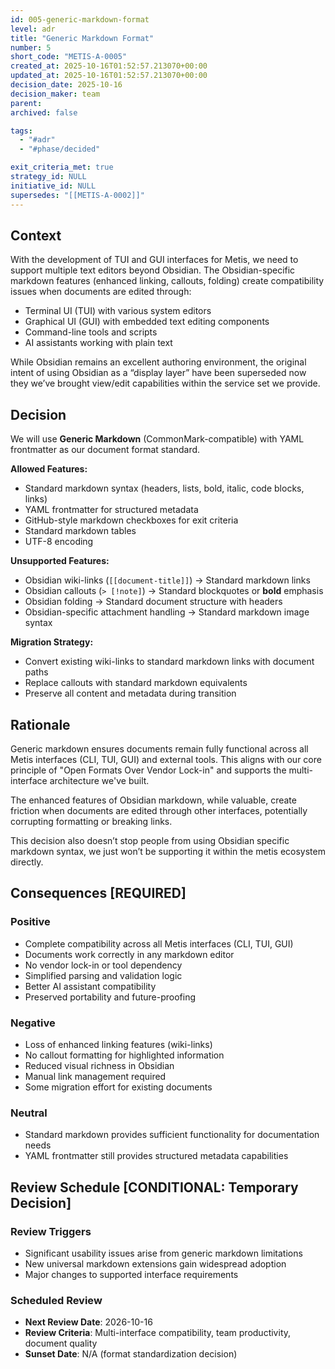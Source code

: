 ```yaml
---
id: 005-generic-markdown-format
level: adr
title: "Generic Markdown Format"
number: 5
short_code: "METIS-A-0005"
created_at: 2025-10-16T01:52:57.213070+00:00
updated_at: 2025-10-16T01:52:57.213070+00:00
decision_date: 2025-10-16
decision_maker: team
parent: 
archived: false

tags:
  - "#adr"
  - "#phase/decided"

exit_criteria_met: true
strategy_id: NULL
initiative_id: NULL
supersedes: "[[METIS-A-0002]]"
---
```


## Context 

With the development of TUI and GUI interfaces for Metis, we need to support multiple text editors beyond Obsidian. The Obsidian-specific markdown features (enhanced linking, callouts, folding) create compatibility issues when documents are edited through:

- Terminal UI (TUI) with various system editors
- Graphical UI (GUI) with embedded text editing components
- Command-line tools and scripts
- AI assistants working with plain text

While Obsidian remains an excellent authoring environment, the original intent of using Obsidian as a “display layer” have been superseded now they we’ve brought view/edit capabilities within the service set we provide. 

## Decision 

We will use **Generic Markdown** (CommonMark-compatible) with YAML frontmatter as our document format standard.

**Allowed Features:**

- Standard markdown syntax (headers, lists, bold, italic, code blocks, links)
- YAML frontmatter for structured metadata
- GitHub-style markdown checkboxes for exit criteria
- Standard markdown tables
- UTF-8 encoding

**Unsupported Features:**

- Obsidian wiki-links (`[[document-title]]`) → Standard markdown links
- Obsidian callouts (`> [!note]`) → Standard blockquotes or **bold** emphasis
- Obsidian folding → Standard document structure with headers
- Obsidian-specific attachment handling → Standard markdown image syntax

**Migration Strategy:**

- Convert existing wiki-links to standard markdown links with document paths
- Replace callouts with standard markdown equivalents
- Preserve all content and metadata during transition

## Rationale 

Generic markdown ensures documents remain fully functional across all Metis interfaces (CLI, TUI, GUI) and external tools. This aligns with our core principle of "Open Formats Over Vendor Lock-in" and supports the multi-interface architecture we've built.

The enhanced features of Obsidian markdown, while valuable, create friction when documents are edited through other interfaces, potentially corrupting formatting or breaking links.

This decision also doesn’t stop people from using Obsidian specific markdown syntax, we just won’t be supporting it within the metis ecosystem directly. 

## Consequences **\[REQUIRED\]**

### Positive

- Complete compatibility across all Metis interfaces (CLI, TUI, GUI)
- Documents work correctly in any markdown editor
- No vendor lock-in or tool dependency
- Simplified parsing and validation logic
- Better AI assistant compatibility
- Preserved portability and future-proofing

### Negative

- Loss of enhanced linking features (wiki-links)
- No callout formatting for highlighted information
- Reduced visual richness in Obsidian
- Manual link management required
- Some migration effort for existing documents

### Neutral

- Standard markdown provides sufficient functionality for documentation needs
- YAML frontmatter still provides structured metadata capabilities

## Review Schedule **\[CONDITIONAL: Temporary Decision\]**

### Review Triggers

- Significant usability issues arise from generic markdown limitations
- New universal markdown extensions gain widespread adoption
- Major changes to supported interface requirements

### Scheduled Review

- **Next Review Date**: 2026-10-16
- **Review Criteria**: Multi-interface compatibility, team productivity, document quality
- **Sunset Date**: N/A (format standardization decision)